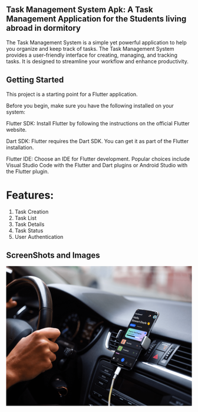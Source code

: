 ## Task Management System Apk: A Task Management Application for the Students living abroad in dormitory
The Task Management System is a simple yet powerful application to help you organize and keep track of tasks. 
The Task Management System provides a user-friendly interface for creating, managing, and tracking tasks. It is designed to streamline your workflow and enhance productivity.

## Getting Started

This project is a starting point for a Flutter application.

Before you begin, make sure you have the following installed on your system:

Flutter SDK: Install Flutter by following the instructions on the official Flutter website.

Dart SDK: Flutter requires the Dart SDK. You can get it as part of the Flutter installation.

Flutter IDE: Choose an IDE for Flutter development. Popular choices include Visual Studio Code with the Flutter and Dart plugins or Android Studio with the Flutter plugin.

# Features:
1. Task Creation
2. Task List
3. Task Details 
4. Task Status 
5. User Authentication

## ScreenShots and Images 
![](screenshot2476782.png)
